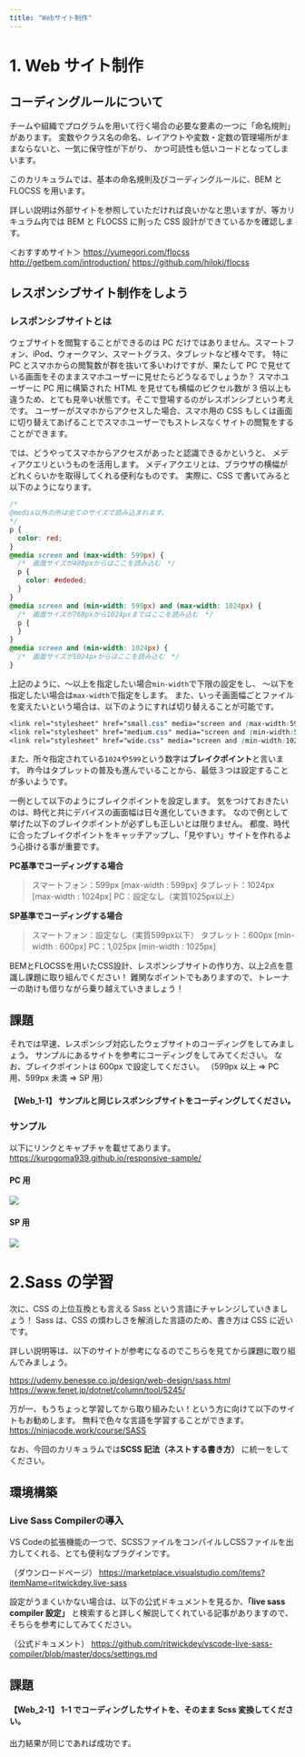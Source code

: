 ```yaml
---
title: "Webサイト制作"
---
```


# 1. Web サイト制作

## コーディングルールについて

チームや組織でプログラムを用いて行く場合の必要な要素の一つに「命名規則」があります。
変数やクラス名の命名、レイアウトや変数・定数の管理場所がままならないと、一気に保守性が下がり、
かつ可読性も低いコードとなってしまいます。

このカリキュラムでは、基本の命名規則及びコーディングルールに、BEM と FLOCSS を用います。

詳しい説明は外部サイトを参照していただければ良いかなと思いますが、等カリキュラム内では BEM と FLOCSS に則った
CSS 設計ができているかを確認します。

＜おすすめサイト＞
https://yumegori.com/flocss
http://getbem.com/introduction/
https://github.com/hiloki/flocss

## レスポンシブサイト制作をしよう

### レスポンシブサイトとは

ウェブサイトを閲覧することができるのは PC だけではありません。スマートフォン、iPod、ウォークマン、スマートグラス、タブレットなど様々です。
特に PC とスマホからの閲覧数が群を抜いて多いわけですが、果たして PC で見せている画面をそのままスマホユーザーに見せたらどうなるでしょうか？
スマホユーザーに PC 用に構築された HTML を見せても横幅のピクセル数が 3 倍以上も違うため、とても見辛い状態です。そこで登場するのがレスポンシブという考えです。
ユーザーがスマホからアクセスした場合、スマホ用の CSS もしくは画面に切り替えてあげることでスマホユーザーでもストレスなくサイトの閲覧をすることができます。

では、どうやってスマホからアクセスがあったと認識できるかというと、
メディアクエリというものを活用します。
メディアクエリとは、ブラウザの横幅がどれくらいかを取得してくれる便利なものです。
実際に、CSS で書いてみると以下のようになります。

```css
/*
@media以外の所は全てのサイズで読み込まれます。
*/
p {
  color: red;
}
@media screen and (max-width: 599px) {
  /*　画面サイズが480pxからはここを読み込む　*/
  p {
    color: #ededed;
  }
}
@media screen and (min-width: 599px) and (max-width: 1024px) {
  /*　画面サイズが768pxから1024pxまではここを読み込む　*/
  p {
  }
}
@media screen and (min-width: 1024px) {
  /*　画面サイズが1024pxからはここを読み込む　*/
}
```

上記のように、〜以上を指定したい場合`min-width`で下限の設定をし、
〜以下を指定したい場合は`max-width`で指定をします。
また、いっそ画面幅ごとファイルを変えたいという場合は、以下のようにすれば切り替えることが可能です。

```css
<link rel="stylesheet" href="small.css" media="screen and (max-width:599px)">/*　画面サイズが480pxまでこのファイルのスタイルが適用される。*/
<link rel="stylesheet" href="medium.css" media="screen and (min-width:599px) and (max-width:1024px)"> /* 画面サイズ599pxから1024pxまではこのファイルのスタイルが適用される。 */
<link rel="stylesheet" href="wide.css" media="screen and (min-width:1024px)">/* 画面サイズ1024px以上はこのファイルはスタイルが適用される */
```

また、所々指定されている`1024`や`599`という数字は**ブレイクポイント**と言います。
昨今はタブレットの普及も進んでいることから、最低３つは設定することが多いようです。

一例として以下のようにブレイクポイントを設定します。
気をつけておきたいのは、時代と共にデバイスの画面幅は日々進化していきます。
なので例として挙げた以下のブレイクポイントが必ずしも正しいとは限りません。
都度、時代に合ったブレイクポイントをキャッチアップし、「見やすい」サイトを作れるよう心掛ける事が重要です。

**PC基準でコーディングする場合**
> スマートフォン：599px [max-width : 599px]
> タブレット：1024px [max-width : 1024px]
> PC：設定なし（実質1025px以上）

**SP基準でコーディングする場合**
> スマートフォン：設定なし（実質599px以下）
> タブレット：600px [min-width : 600px]
> PC：1,025px [min-width : 1025px]

BEMとFLOCSSを用いたCSS設計、レスポンシブサイトの作り方、以上2点を意識し課題に取り組んでください！
難関なポイントでもありますので、トレーナーの助けも借りながら乗り越えていきましょう！

## 課題

それでは早速、レスポンシブ対応したウェブサイトのコーディングをしてみましょう。
サンプルにあるサイトを参考にコーディングをしてみてください。
なお、ブレイクポイントは 600px で設定してください。
（599px 以上 => PC 用、599px 未満 => SP 用）

#### 【Web_1-1】 サンプルと同じレスポンシブサイトをコーディングしてください。

### サンプル

以下にリンクとキャプチャを載せてあります。
https://kurogoma939.github.io/responsive-sample/

#### PC 用

![](https://storage.googleapis.com/zenn-user-upload/1bf4b463008d-20220308.png)

#### SP 用

![](https://storage.googleapis.com/zenn-user-upload/04e46b5b90c6-20220308.png)

# 2.Sass の学習

次に、CSS の上位互換とも言える Sass という言語にチャレンジしていきましょう！
Sass は、CSS の煩わしさを解消した言語のため、書き方は CSS に近いです。

詳しい説明等は、以下のサイトが参考になるのでこちらを見てから課題に取り組んでみましょう。

https://udemy.benesse.co.jp/design/web-design/sass.html
https://www.fenet.jp/dotnet/column/tool/5245/

万が一、もうちょっと学習してから取り組みたい！という方に向けて以下のサイトもお勧めします。
無料で色々な言語を学習することができます。
https://ninjacode.work/course/SASS

なお、今回のカリキュラムでは**SCSS 記法（ネストする書き方）** に統一をしてください。

## 環境構築

### Live Sass Compilerの導入

VS Codeの拡張機能の一つで、SCSSファイルをコンパイルしCSSファイルを出力してくれる、とても便利なプラグインです。

（ダウンロードページ）
https://marketplace.visualstudio.com/items?itemName=ritwickdey.live-sass

設定がうまくいかない場合は、以下の公式ドキュメントを見るか、**「live sass compiler 設定」** と検索すると詳しく解説してくれている記事がありますので、そちらを参考にしてみてください。

（公式ドキュメント）
https://github.com/ritwickdey/vscode-live-sass-compiler/blob/master/docs/settings.md

## 課題

#### 【Web_2-1】 1-1 でコーディングしたサイトを、そのまま Scss 変換してください。

出力結果が同じであれば成功です。
